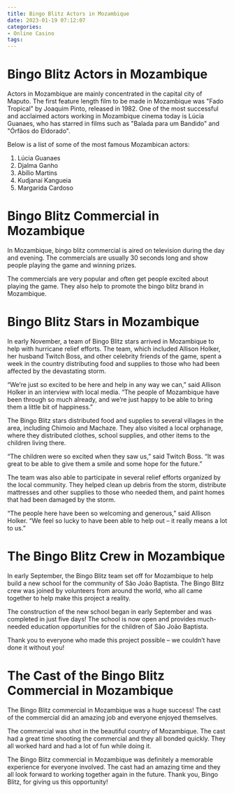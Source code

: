 ```yaml
---
title: Bingo Blitz Actors in Mozambique
date: 2023-01-19 07:12:07
categories:
- Online Casino
tags:
---
```



#  Bingo Blitz Actors in Mozambique

Actors in Mozambique are mainly concentrated in the capital city of Maputo. The first feature length film to be made in Mozambique was "Fado Tropical" by Joaquim Pinto, released in 1982. One of the most successful and acclaimed actors working in Mozambique cinema today is Lúcia Guanaes, who has starred in films such as "Balada para um Bandido" and "Órfãos do Eldorado".

Below is a list of some of the most famous Mozambican actors: 

1. Lúcia Guanaes 
2. Djalma Ganho 
3. Abílio Martins 
4. Kudjanai Kangueia 
5. Margarida Cardoso

#  Bingo Blitz Commercial in Mozambique

In Mozambique, bingo blitz commercial is aired on television during the day and evening. The commercials are usually 30 seconds long and show people playing the game and winning prizes.

The commercials are very popular and often get people excited about playing the game. They also help to promote the bingo blitz brand in Mozambique.

#  Bingo Blitz Stars in Mozambique

In early November, a team of Bingo Blitz stars arrived in Mozambique to help with hurricane relief efforts. The team, which included Allison Holker, her husband Twitch Boss, and other celebrity friends of the game, spent a week in the country distributing food and supplies to those who had been affected by the devastating storm.

“We’re just so excited to be here and help in any way we can,” said Allison Holker in an interview with local media. “The people of Mozambique have been through so much already, and we’re just happy to be able to bring them a little bit of happiness.”

The Bingo Blitz stars distributed food and supplies to several villages in the area, including Chimoio and Machaze. They also visited a local orphanage, where they distributed clothes, school supplies, and other items to the children living there.

“The children were so excited when they saw us,” said Twitch Boss. “It was great to be able to give them a smile and some hope for the future.”

The team was also able to participate in several relief efforts organized by the local community. They helped clean up debris from the storm, distribute mattresses and other supplies to those who needed them, and paint homes that had been damaged by the storm.

“The people here have been so welcoming and generous,” said Allison Holker. “We feel so lucky to have been able to help out – it really means a lot to us.”

#  The Bingo Blitz Crew in Mozambique

In early September, the Bingo Blitz team set off for Mozambique to help build a new school for the community of São João Baptista. The Bingo Blitz crew was joined by volunteers from around the world, who all came together to help make this project a reality.

The construction of the new school began in early September and was completed in just five days! The school is now open and provides much-needed education opportunities for the children of São João Baptista.

Thank you to everyone who made this project possible – we couldn’t have done it without you!

#  The Cast of the Bingo Blitz Commercial in Mozambique

The Bingo Blitz commercial in Mozambique was a huge success! The cast of the commercial did an amazing job and everyone enjoyed themselves.

The commercial was shot in the beautiful country of Mozambique. The cast had a great time shooting the commercial and they all bonded quickly. They all worked hard and had a lot of fun while doing it.

The Bingo Blitz commercial in Mozambique was definitely a memorable experience for everyone involved. The cast had an amazing time and they all look forward to working together again in the future. Thank you, Bingo Blitz, for giving us this opportunity!